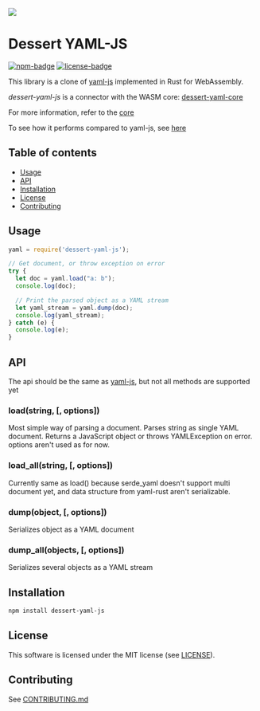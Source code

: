 [![](https://user-images.githubusercontent.com/25987204/78205790-10b0c680-74d8-11ea-9767-5bb93e920044.png)](https://dessert.dev/)

Dessert YAML-JS
============

[![npm-badge]][npm-url]
[![license-badge]][license]

[npm-badge]: https://img.shields.io/npm/v/dessert-yaml-js.svg
[npm-url]: https://www.npmjs.org/package/dessert-yaml-js
[license-badge]: https://img.shields.io/github/license/dessert-wasm/dessert-yaml-js
[license]: LICENSE_MIT

This library is a clone of [yaml-js] implemented in Rust for WebAssembly.

*dessert-yaml-js* is a connector with the WASM core: [dessert-yaml-core]

For more information, refer to the [core]

[yaml-js]: https://github.com/connec/yaml-js#api-summary
[dessert-yaml-core]: https://github.com/dessert-wasm/dessert-yaml-core
[core]: https://github.com/dessert-wasm/dessert-yaml-core#readme

To see how it performs compared to yaml-js, see [here]

[here]: https://github.com/dessert-wasm/dessert-yaml-core#performance

## Table of contents
* [Usage](#usage)
* [API](#api)
* [Installation](#installation)
* [License](#license)
* [Contributing](#contributing)


## Usage

``` javascript
yaml = require('dessert-yaml-js');

// Get document, or throw exception on error
try {
  let doc = yaml.load("a: b");
  console.log(doc);

  // Print the parsed object as a YAML stream
  let yaml_stream = yaml.dump(doc);
  console.log(yaml_stream);
} catch (e) {
  console.log(e);
}
```

## API

The api should be the same as [yaml-js], but not all methods are supported yet

[yaml-js]: https://github.com/connec/yaml-js#api-summary

### load(string, [, options])
Most simple way of parsing a document. Parses string as single YAML document. Returns a JavaScript object or throws YAMLException on error. options aren't used as for now.


### load_all(string, [, options])
Currently same as load() because serde_yaml doesn't support multi document yet, and data structure from yaml-rust aren't serializable.

### dump(object, [, options])
Serializes object as a YAML document

### dump_all(objects, [, options])
Serializes several objects as a YAML stream


## Installation
```sh
npm install dessert-yaml-js
```

## License
This software is licensed under the MIT license (see [LICENSE](LICENSE_MIT)).


## Contributing
See [CONTRIBUTING.md](CONTRIBUTING.md)
